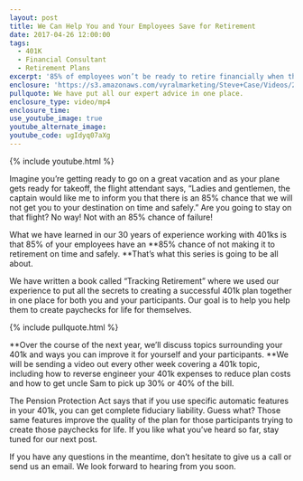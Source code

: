```yaml
---
layout: post
title: We Can Help You and Your Employees Save for Retirement
date: 2017-04-26 12:00:00
tags:
  - 401K
  - Financial Consultant
  - Retirement Plans
excerpt: '85% of employees won’t be ready to retire financially when the time comes. Here’s how you can make sure that doesn’t happen to you or your employees.'
enclosure: 'https://s3.amazonaws.com/vyralmarketing/Steve+Case/Videos/2017/We+Can+Help+You+and+Your+Employees+Save+for+Retirement+-.mp4'
pullquote: We have put all our expert advice in one place.
enclosure_type: video/mp4
enclosure_time:
use_youtube_image: true
youtube_alternate_image:
youtube_code: ugIdyq07aXg
---
```



{% include youtube.html %}

Imagine you’re getting ready to go on a great vacation and as your plane gets ready for takeoff, the flight attendant says, “Ladies and gentlemen, the captain would like me to inform you that there is an 85% chance that we will not get you to your destination on time and safely.” Are you going to stay on that flight? No way! Not with an 85% chance of failure!

What we have learned in our 30 years of experience working with 401ks is that 85% of your employees have an **85% chance of not making it to retirement on time and safely.&nbsp;**That’s what this series is going to be all about.

We have written a book called “Tracking Retirement” where we used our experience to put all the secrets to creating a successful 401k plan together in one place for both you and your participants. Our goal is to help you help them to create paychecks for life for themselves.

{% include pullquote.html %}

**Over the course of the next year, we’ll discuss topics surrounding your 401k and ways you can improve it for yourself and your participants.&nbsp;**We will be sending a video out every other week covering a 401k topic, including how to reverse engineer your 401k expenses to reduce plan costs and how to get uncle Sam to pick up 30% or 40% of the bill.

The Pension Protection Act says that if you use specific automatic features in your 401k, you can get complete fiduciary liability. Guess what? Those same features improve the quality of the plan for those participants trying to create those paychecks for life. If you like what you’ve heard so far, stay tuned for our next post.

If you have any questions in the meantime, don’t hesitate to give us a call or send us an email. We look forward to hearing from you soon.